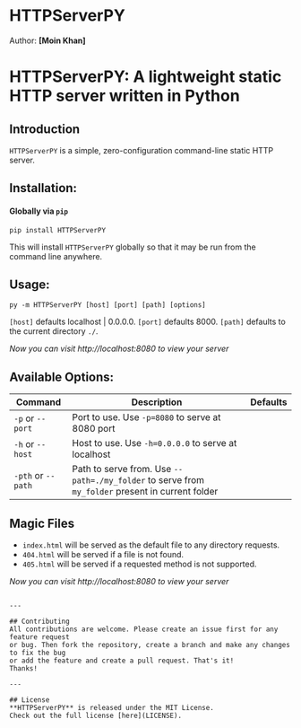 HTTPServerPY
=======

Author: **[Moin Khan]**


# HTTPServerPY: A lightweight static HTTP server written in Python

## Introduction

`HTTPServerPY` is a simple, zero-configuration command-line static HTTP server.

## Installation:

#### Globally via `pip`

    pip install HTTPServerPY

This will install `HTTPServerPY` globally so that it may be run from the command line anywhere.

## Usage:

    py -m HTTPServerPY [host] [port] [path] [options]

`[host]` defaults localhost | 0.0.0.0.
`[port]` defaults 8000.
`[path]` defaults to the current directory `./`.

*Now you can visit http://localhost:8080 to view your server*

## Available Options:

| Command         | 	Description         | Defaults  |
| -------------  |-------------|-------------|
|`-p` or `--port` |Port to use. Use `-p=8080` to serve at 8080 port|
|`-h` or `--host` |Host to use. Use `-h=0.0.0.0` to serve at localhost |
|`-pth` or `--path` |Path to serve from. Use `--path=./my_folder` to serve from `my_folder` present in current folder|

## Magic Files

- `index.html` will be served as the default file to any directory requests.
- `404.html` will be served if a file is not found.
- `405.html` will be served if a requested method is not supported.

*Now you can visit http://localhost:8080 to view your server*
````

---

## Contributing
All contributions are welcome. Please create an issue first for any feature request
or bug. Then fork the repository, create a branch and make any changes to fix the bug
or add the feature and create a pull request. That's it!
Thanks!

---

## License
**HTTPServerPY** is released under the MIT License.
Check out the full license [here](LICENSE).
